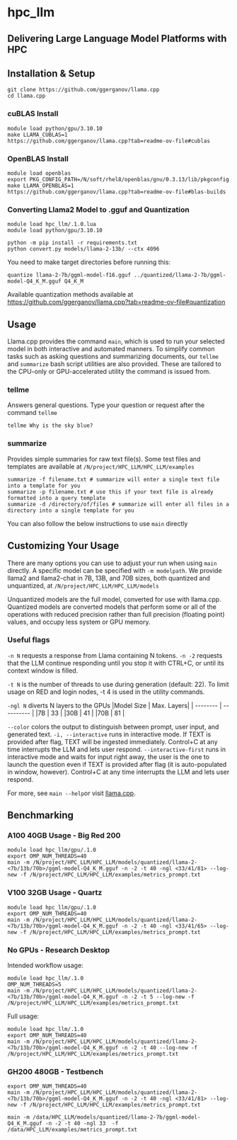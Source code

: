 # hpc_llm
## Delivering Large Language Model Platforms with HPC



## Installation & Setup

```
git clone https://github.com/ggerganov/llama.cpp
cd llama.cpp
```

### cuBLAS Install
```
module load python/gpu/3.10.10
make LLAMA_CUBLAS=1
https://github.com/ggerganov/llama.cpp?tab=readme-ov-file#cublas
```

### OpenBLAS Install
```
module load openblas
export PKG_CONFIG_PATH=/N/soft/rhel8/openblas/gnu/0.3.13/lib/pkgconfig
make LLAMA_OPENBLAS=1
https://github.com/ggerganov/llama.cpp?tab=readme-ov-file#blas-builds
```



### Converting Llama2 Model to .gguf and Quantization
```
module load hpc_llm/.1.0.lua
module load python/gpu/3.10.10

python -m pip install -r requirements.txt
python convert.py models/llama-2-13b/ --ctx 4096
```

You need to make target directories before running this:
```
quantize llama-2-7b/ggml-model-f16.gguf ../quantized/llama-2-7b/ggml-model-Q4_K_M.gguf Q4_K_M

```

Available quantization methods available at https://github.com/ggerganov/llama.cpp?tab=readme-ov-file#quantization


## Usage
Llama.cpp provides the command `main`, which is used to run your selected model in both interactive and automated manners. To simplify common tasks such as asking questions and summarizing documents, our `tellme` and `summarize` bash script utilities are also provided. These are tailored to the CPU-only or GPU-accelerated utility the command is issued from.

### tellme
Answers general questions. Type your question or request after the command `tellme`
```
tellme Why is the sky blue?
```
### summarize
Provides simple summaries for raw text file(s). Some test files and templates are available at `/N/project/HPC_LLM/HPC_LLM/examples`
```
summarize -f filename.txt # summarize will enter a single text file into a template for you
summarize -p filename.txt # use this if your text file is already formatted into a query template
summarize -d /directory/of/files # summarize will enter all files in a directory into a single template for you
```

You can also follow the below instructions to use `main` directly



## Customizing Your Usage
There are many options you can use to adjust your run when using `main` directly. A specific model can be specified with `-m modelpath`.  We provide llama2 and llama2-chat in 7B, 13B, and 70B sizes, both quantized and unquantized, at `/N/project/HPC_LLM/HPC_LLM/models`

Unquantized models are the full model, converted for use with llama.cpp. Quantized models are converted models that perform some or all of the operations with reduced precision rather than full precision (floating point) values, and occupy less system or GPU memory.


### Useful flags
`-n N` requests a response from Llama containing N tokens. `-n -2` requests that the LLM continue responding until you stop it with CTRL+C, or until its context window is filled.

`-t N` is the number of threads to use during generation (default: 22). To limit usage on RED and login nodes, -t 4 is used in the utility commands.

`-ngl N` diverts N layers to the GPUs
|Model Size | Max. Layers|
| --------  | ---------- |
|7B         | 33         |
|30B        | 41         |
|70B        | 81         |

`--color` colors the output to distinguish between prompt, user input, and generated text.
`-i, --interactive` runs in interactive mode. If TEXT is provided after flag, TEXT will be ingested immediately. Control+C at any time interrupts the LLM and lets user respond.
`--interactive-first` runs in interactive mode and waits for input right away, the user is the one to launch the question even if TEXT is provided after flag (it is auto-populated in window, however). Control+C at any time interrupts the LLM and lets user respond.

For more, see `main --help`or visit [llama.cpp](https://github.com/ggerganov/llama.cpp).


## Benchmarking
### A100 40GB Usage - Big Red 200
```
module load hpc_llm/gpu/.1.0
export OMP_NUM_THREADS=40
main -m /N/project/HPC_LLM/HPC_LLM/models/quantized/llama-2-<7b/13b/70b>/ggml-model-Q4_K_M.gguf -n -2 -t 40 -ngl <33/41/81> --log-new -f /N/project/HPC_LLM/HPC_LLM/examples/metrics_prompt.txt
```

### V100 32GB Usage - Quartz
```
module load hpc_llm/gpu/.1.0
export OMP_NUM_THREADS=40
main -m /N/project/HPC_LLM/HPC_LLM/models/quantized/llama-2-<7b/13b/70b>/ggml-model-Q4_K_M.gguf -n -2 -t 40 -ngl <33/41/65> --log-new -f /N/project/HPC_LLM/HPC_LLM/examples/metrics_prompt.txt
```
### No GPUs - Research Desktop
Intended workflow usage:
```
module load hpc_llm/.1.0
OMP_NUM_THREADS=5
main -m /N/project/HPC_LLM/HPC_LLM/models/quantized/llama-2-<7b/13b/70b>/ggml-model-Q4_K_M.gguf -n -2 -t 5 --log-new -f /N/project/HPC_LLM/HPC_LLM/examples/metrics_prompt.txt
```
Full usage:
```
module load hpc_llm/.1.0
export OMP_NUM_THREADS=40
main -m /N/project/HPC_LLM/HPC_LLM/models/quantized/llama-2-<7b/13b/70b>/ggml-model-Q4_K_M.gguf -n -2 -t 40 --log-new -f /N/project/HPC_LLM/HPC_LLM/examples/metrics_prompt.txt
```

### GH200 480GB - Testbench
```
export OMP_NUM_THREADS=40
main -m /N/project/HPC_LLM/HPC_LLM/models/quantized/llama-2-<7b/13b/70b>/ggml-model-Q4_K_M.gguf -n -2 -t 40 -ngl <33/41/81> --log-new -f /N/project/HPC_LLM/HPC_LLM/examples/metrics_prompt.txt
```
```
main -m /data/HPC_LLM/models/quantized/llama-2-7b/ggml-model-Q4_K_M.gguf -n -2 -t 40 -ngl 33  -f /data/HPC_LLM/examples/metrics_prompt.txt
```
